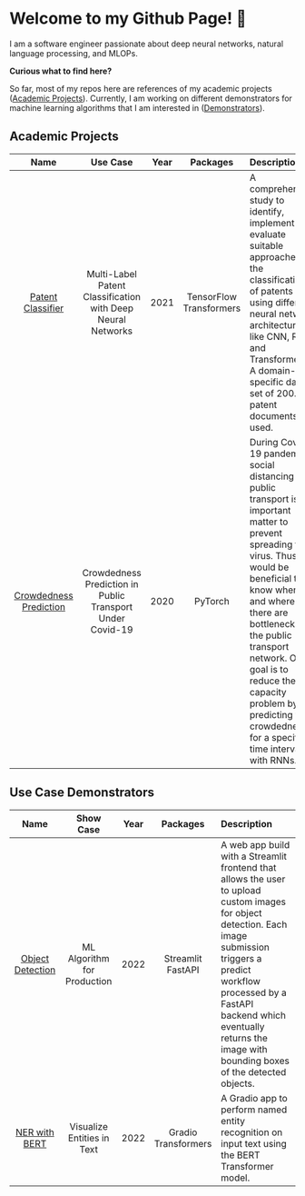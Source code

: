 # Welcome to my Github Page! 👋

I am a software engineer passionate about deep neural networks, natural language processing, and MLOPs.

**Curious what to find here?**

So far, most of my repos here are references of my academic projects ([Academic Projects](#academic-projects)). Currently, I am working on different demonstrators for machine learning algorithms that I am interested in ([Demonstrators](#demonstrators)).

## Academic Projects

  | Name   | Use Case | Year | Packages | Description
  |:---:   | :---: | :---: | :---: |:---
  | [Patent Classifier](https://github.com/cdrc1103/PatentClassifier) | Multi-Label Patent Classification with Deep Neural Networks |2021| TensorFlow </br>Transformers |A comprehensive study to identify, implement and evaluate suitable approaches for the classification of patents using different neural network architectures like CNN, RNN, and Transformers. A domain-specific data set of 200.000 patent documents is used.
  | [Crowdedness Prediction](https://github.com/cdrc1103/CrowdednessPrediction) | Crowdedness Prediction in Public Transport Under Covid-19 |2020|PyTorch| During Covid-19 pandemic social distancing in public transport is an important matter to prevent spreading the virus. Thus, it would be beneficial to know when and where there are bottlenecks in the public transport network. Our goal is to reduce the capacity problem by predicting the crowdedness for a specified time interval with RNNs.
  
## Use Case Demonstrators

  | Name   | Show Case | Year | Packages|Description
  |:---:   | :---: | :---: | :---:| :---
  | [Object Detection](https://github.com/cdrc1103/ObjectDetection) | ML Algorithm for Production |2022|Streamlit </br> FastAPI| A web app build with a Streamlit frontend that allows the user to upload custom images for object detection. Each image submission triggers a predict workflow processed by a FastAPI backend which eventually returns the image with bounding boxes of the detected objects.
  | [NER with BERT](https://github.com/cdrc1103/NER/tree/main/BERT)| Visualize Entities in Text | 2022 | Gradio </br> Transformers |A Gradio app to perform named entity recognition on input text using the BERT Transformer model.|
